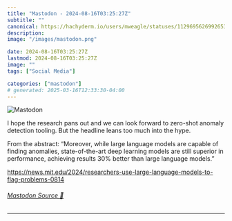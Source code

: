 ```yaml
---
title: "Mastodon - 2024-08-16T03:25:27Z"
subtitle: ""
canonical: https://hachyderm.io/users/mweagle/statuses/112969562699265348
description:
image: "/images/mastodon.png"

date: 2024-08-16T03:25:27Z
lastmod: 2024-08-16T03:25:27Z
image: ""
tags: ["Social Media"]

categories: ["mastodon"]
# generated: 2025-03-16T12:33:30-04:00
---
```

![Mastodon](/images/mastodon.png)

<p>I hope the research pans out and we can look forward to zero-shot anomaly detection tooling. But the headline leans too much into the hype.</p><p>From the abstract: “Moreover, while large language models are capable of finding anomalies, state-of-the-art deep learning models are still superior in performance, achieving results 30% better than large language models.”</p><p><a href="https://news.mit.edu/2024/researchers-use-large-language-models-to-flag-problems-0814" target="_blank" rel="nofollow noopener noreferrer" translate="no"><span class="invisible">https://</span><span class="ellipsis">news.mit.edu/2024/researchers-</span><span class="invisible">use-large-language-models-to-flag-problems-0814</span></a></p>


###### [Mastodon Source 🐘](https://hachyderm.io/@mweagle/112969562699265348)

___
